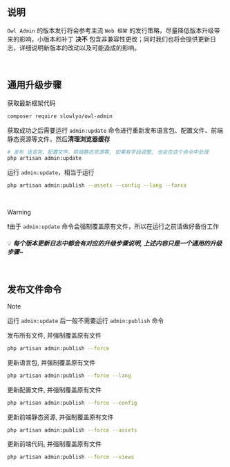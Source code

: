 ## __说明__

`Owl Admin` 的版本发行将会参考主流 `Web 框架` 的发行策略，尽量降低版本升级带来的影响，小版本和补丁 **决不** 包含非兼容性更改；同时我们也将会提供更新日志，详细说明新版本的改动以及可能造成的影响。

<br>

## __通用升级步骤__

获取最新框架代码

```bash
composer require slowlyo/owl-admin
```

获取成功之后需要运行 `admin:update` 命令进行重新发布语言包、配置文件、前端静态资源等文件，然后**清理浏览器缓存**

```bash
# 发布 语言包、配置文件、前端静态资源等, 如果有字段调整, 也会在这个命令中处理
php artisan admin:update
```

运行 `admin:update`，相当于运行

```bash
php artisan admin:publish --assets --config --lang --force
``` 

<br>

> [!warning]
> ❗由于 `admin:update` 命令会强制覆盖原有文件，所以在运行之前请做好备份工作

💡 ___每个版本更新日志中都会有对应的升级步骤说明, 上述内容只是一个通用的升级步骤~___

<br>

## __发布文件命令__

> [!note]
> 运行 `admin:update` 后一般不需要运行 `admin:publish` 命令

发布所有文件, 并强制覆盖原有文件
```bash
php artisan admin:publish --force
```

更新语言包, 并强制覆盖原有文件
```bash
php artisan admin:publish --force --lang
```

更新配置文件, 并强制覆盖原有文件
```bash
php artisan admin:publish --force --config
```

更新前端静态资源, 并强制覆盖原有文件
```bash
php artisan admin:publish --force --assets
```

更新前端代码, 并强制覆盖原有文件
```bash
php artisan admin:publish --force --views
```
